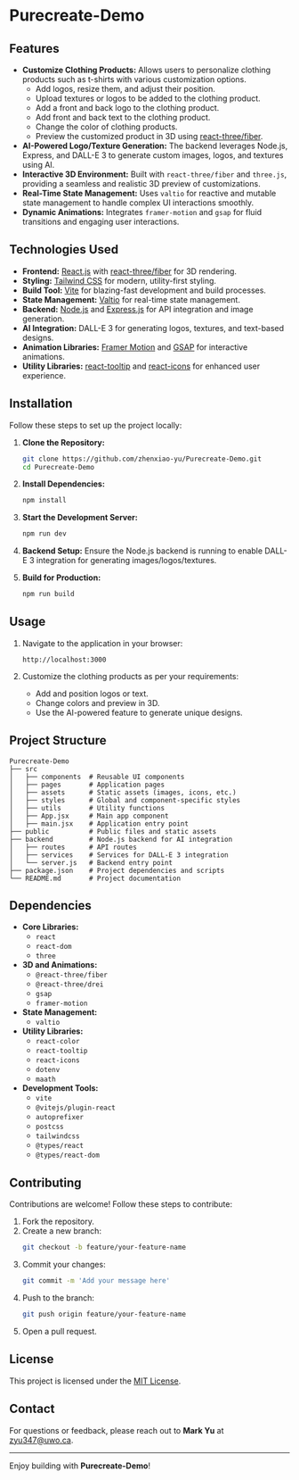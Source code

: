 # Purecreate-Demo

## Features

- **Customize Clothing Products:** Allows users to personalize clothing products such as t-shirts with various customization options.
    - Add logos, resize them, and adjust their position.
    - Upload textures or logos to be added to the clothing product.
    - Add a front and back logo to the clothing product.
    - Add front and back text to the clothing product.
    - Change the color of clothing products.
    - Preview the customized product in 3D using [react-three/fiber](https://docs.pmnd.rs/react-three-fiber).
- **AI-Powered Logo/Texture Generation:** The backend leverages Node.js, Express, and DALL-E 3 to generate custom images, logos, and textures using AI.
- **Interactive 3D Environment:** Built with `react-three/fiber` and `three.js`, providing a seamless and realistic 3D preview of customizations.
- **Real-Time State Management:** Uses `valtio` for reactive and mutable state management to handle complex UI interactions smoothly.
- **Dynamic Animations:** Integrates `framer-motion` and `gsap` for fluid transitions and engaging user interactions.

## Technologies Used

- **Frontend:** [React.js](https://reactjs.org/) with [react-three/fiber](https://docs.pmnd.rs/react-three-fiber) for 3D rendering.
- **Styling:** [Tailwind CSS](https://tailwindcss.com/) for modern, utility-first styling.
- **Build Tool:** [Vite](https://vitejs.dev/) for blazing-fast development and build processes.
- **State Management:** [Valtio](https://github.com/pmndrs/valtio) for real-time state management.
- **Backend:** [Node.js](https://nodejs.org/) and [Express.js](https://expressjs.com/) for API integration and image generation.
- **AI Integration:** DALL-E 3 for generating logos, textures, and text-based designs.
- **Animation Libraries:** [Framer Motion](https://www.framer.com/motion/) and [GSAP](https://greensock.com/gsap/) for interactive animations.
- **Utility Libraries:** [react-tooltip](https://react-tooltip.com/) and [react-icons](https://react-icons.github.io/react-icons/) for enhanced user experience.

## Installation

Follow these steps to set up the project locally:

1. **Clone the Repository:**
   ```bash
   git clone https://github.com/zhenxiao-yu/Purecreate-Demo.git
   cd Purecreate-Demo
   ```

2. **Install Dependencies:**
   ```bash
   npm install
   ```

3. **Start the Development Server:**
   ```bash
   npm run dev
   ```

4. **Backend Setup:**
   Ensure the Node.js backend is running to enable DALL-E 3 integration for generating images/logos/textures.

5. **Build for Production:**
   ```bash
   npm run build
   ```

## Usage

1. Navigate to the application in your browser:
   ```
   http://localhost:3000
   ```

2. Customize the clothing products as per your requirements:
    - Add and position logos or text.
    - Change colors and preview in 3D.
    - Use the AI-powered feature to generate unique designs.

## Project Structure

```
Purecreate-Demo
├── src
│   ├── components  # Reusable UI components
│   ├── pages       # Application pages
│   ├── assets      # Static assets (images, icons, etc.)
│   ├── styles      # Global and component-specific styles
│   ├── utils       # Utility functions
│   ├── App.jsx     # Main app component
│   ├── main.jsx    # Application entry point
├── public          # Public files and static assets
├── backend         # Node.js backend for AI integration
│   ├── routes      # API routes
│   ├── services    # Services for DALL-E 3 integration
│   └── server.js   # Backend entry point
├── package.json    # Project dependencies and scripts
└── README.md       # Project documentation
```

## Dependencies

- **Core Libraries:**
    - `react`
    - `react-dom`
    - `three`
- **3D and Animations:**
    - `@react-three/fiber`
    - `@react-three/drei`
    - `gsap`
    - `framer-motion`
- **State Management:**
    - `valtio`
- **Utility Libraries:**
    - `react-color`
    - `react-tooltip`
    - `react-icons`
    - `dotenv`
    - `maath`
- **Development Tools:**
    - `vite`
    - `@vitejs/plugin-react`
    - `autoprefixer`
    - `postcss`
    - `tailwindcss`
    - `@types/react`
    - `@types/react-dom`

## Contributing

Contributions are welcome! Follow these steps to contribute:

1. Fork the repository.
2. Create a new branch:
   ```bash
   git checkout -b feature/your-feature-name
   ```
3. Commit your changes:
   ```bash
   git commit -m 'Add your message here'
   ```
4. Push to the branch:
   ```bash
   git push origin feature/your-feature-name
   ```
5. Open a pull request.

## License

This project is licensed under the [MIT License](LICENSE).

## Contact

For questions or feedback, please reach out to **Mark Yu** at [zyu347@uwo.ca](mailto:zyu347@uwo.ca).

---

Enjoy building with **Purecreate-Demo**!

